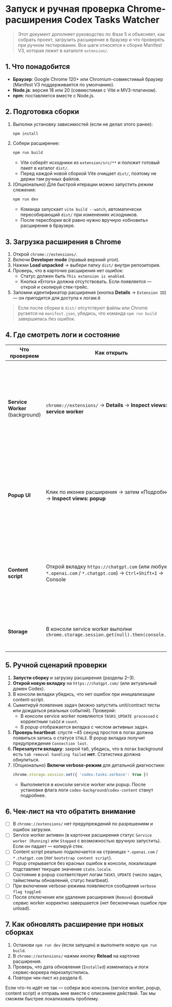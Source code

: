 


# Запуск и ручная проверка Chrome-расширения Codex Tasks Watcher

> Этот документ дополняет руководство по Фазе 5 и объясняет, как собрать проект, загрузить расширение в браузер и что проверять при ручном тестировании. Все шаги относятся к сборке Manifest V3, которая лежит в каталоге `extension/`.

## 1. Что понадобится

- **Браузер**: Google Chrome 120+ или Chromium-совместимый браузер (Manifest V3 поддерживается по умолчанию).
- **Node.js**: версия 18 или 20 (совместимая с Vite и MV3-плагином).
- **npm**: поставляется вместе с Node.js.

## 2. Подготовка сборки

1. Выполни установку зависимостей (если не делал этого ранее):
   ```bash
   npm install
   ```
2. Собери расширение:
   ```bash
   npm run build
   ```
   - Vite соберёт исходники из `extension/src/**` и положит готовый пакет в каталог `dist/`.
   - Перед каждой новой сборкой Vite очищает `dist/`, поэтому не держи там ручных файлов.
3. (Опционально) Для быстрой итерации можно запустить режим слежения:
   ```bash
   npm run dev
   ```
   - Команда запускает `vite build --watch`, автоматически пересобирающий `dist/` при изменениях исходников.
   - После пересборки всё равно нужно вручную «обновить» расширение в браузере.

## 3. Загрузка расширения в Chrome

1. Открой `chrome://extensions/`.
2. Включи **Developer mode** (правый верхний угол).
3. Нажми **Load unpacked** → выбери папку `dist/` внутри репозитория.
4. Проверь, что в карточке расширения нет ошибок:
   - Статус должен быть `This extension is enabled`.
   - Кнопка «Errors» должна отсутствовать. Если появляется — открой и скопируй стек-трейс.
5. Запомни идентификатор расширения (кнопка **Details** → `Extension ID`) — он пригодится для доступа к логам.ё

> Если после сборки в `dist/` отсутствуют файлы или Chrome ругается на `manifest.json`, убедись, что команда `npm run build` завершилась без ошибок.

## 4. Где смотреть логи и состояние

| Что проверяем | Как открыть | На что смотреть |
|---------------|-------------|-----------------|
| **Service Worker** (background) | `chrome://extensions/` → **Details** → **Inspect views: service worker** | Консоль должна показывать логи с префиксом `codex-background`. При загрузке появятся сообщения `bootstrap content script`, `TASKS_UPDATE processed`, переключения verbose-режима. Ошибок `Uncaught` быть не должно. |
| **Popup UI** | Клик по иконке расширения → затем «Подробнее» → **Inspect views: popup** | Во вкладке Elements/Console проверь, что DOM отрисован, нет ошибок `Failed to load popup state`. Таблица задач должна соответствовать состоянию из background. |
| **Content script** | Открой вкладку `https://chatgpt.com` (или любую `*.openai.com` / `*.chatgpt.com`) → `Ctrl+Shift+I` → Console | Логи с префиксом `codex-content`. При первом запуске должен появиться `bootstrap content script`. Ошибки о недоступных API означают проблемы с разрешениями. |
| **Storage** | В консоли service worker выполни `chrome.storage.session.get(null).then(console.log)` | Убедись, что ключ `codex.tasks.state` появляется после первых событий. |

## 5. Ручной сценарий проверки

1. **Запусти сборку** и загрузку расширения (разделы 2–3).
2. **Открой новую вкладку** на `https://chatgpt.com/` (или актуальный домен Codex).
3. В консоли вкладки убедись, что нет ошибок при инициализации content-script.
4. Сымитируй появление задач (можно запустить unit/contract тесты или дождаться реальных событий). Проверяй:
   - В консоли service worker появляются `TASKS_UPDATE processed` с корректным `tabId` и `count`.
   - В popup отображается вкладка с числом активных задач.
5. **Проверь heartbeat**: спустя ~45 секунд простоя в логах должна появиться запись о статусе `STALE`. В popup вкладка получит предупреждение `Connection lost`.
6. **Перезапусти вкладку**: закрой таб, убедись, что в логах background есть `tab removal handling failed` **нет**. Статистика должна обнулиться.
7. (Опционально) **Включи verbose-режим** для детальной диагностики:
   ```js
   chrome.storage.session.set({ 'codex.tasks.verbose': true })
   ```
   - Выполняется в консоли service worker или popup. После установки флага логи `codex-background`/`codex-content` станут подробнее.

## 6. Чек-лист на что обратить внимание

- [ ] В `chrome://extensions/` нет предупреждений по разрешениям и ошибок загрузки.
- [ ] Service worker активен (в карточке расширения статус `Service worker (Running)` или `Stopped` с возможностью вручную запустить). Если он падает — копируй стек.
- [ ] Content script реально подключается на страницах `*.openai.com` / `*.chatgpt.com` (лог `bootstrap content script`).
- [ ] Popup открывается без красных ошибок в консоли, локализация подставляет текущее значение `state.locale`.
- [ ] Состояние в popup соответствует логам `TASKS_UPDATE` (число задач, таймстемпы обновлений, статус heartbeat).
- [ ] При включении verbose-режима появляются сообщения `verbose flag toggled`.
- [ ] После отключения или удаления расширения (`Remove`) фоновый сервис worker корректно завершается (нет бесконечных ошибок при unload).

## 7. Как обновлять расширение при новых сборках

1. Останови `npm run dev` (если запущен) и выполните новую `npm run build`.
2. В `chrome://extensions/` нажми кнопку **Reload** на карточке расширения.
3. Проверь, что дата обновления (`Installed`) изменилась и логи сервис-воркера перезапустились.
4. Повтори чек-лист из раздела 6.

Если что-то идёт не так — собери всю консоль (service worker, popup, content script) и отправь мне вместе с описанием действий. Так мы сможем быстрее локализовать проблему.
